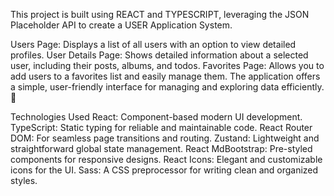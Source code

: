 This project is built using REACT and TYPESCRIPT, leveraging the JSON Placeholder API to create a USER Application System.

Users Page: Displays a list of all users with an option to view detailed profiles.
User Details Page: Shows detailed information about a selected user, including their posts, albums, and todos.
Favorites Page: Allows you to add users to a favorites list and easily manage them.
The application offers a simple, user-friendly interface for managing and exploring data efficiently. 🎉

Technologies Used
React: Component-based modern UI development.
TypeScript: Static typing for reliable and maintainable code.
React Router DOM: For seamless page transitions and routing.
Zustand: Lightweight and straightforward global state management.
React MdBootstrap: Pre-styled components for responsive designs.
React Icons: Elegant and customizable icons for the UI.
Sass: A CSS preprocessor for writing clean and organized styles.
